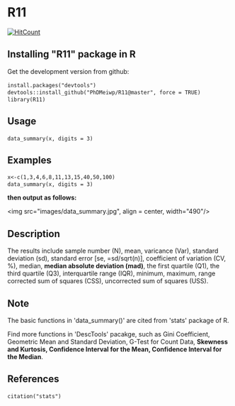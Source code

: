 # R11

[![HitCount](http://hits.dwyl.io/PhDMeiwp/R11.svg)](http://hits.dwyl.io/PhDMeiwp/R11)

## Installing "R11" package in R

Get the development version from github:

    install.packages("devtools")
	devtools::install_github("PhDMeiwp/R11@master", force = TRUE)
	library(R11)

## Usage
	data_summary(x, digits = 3)

## Examples
	
    x<-c(1,3,4,6,8,11,13,15,40,50,100) 
    data_summary(x, digits = 3)
	
**then output as follows:**

 <img src="images/data_summary.jpg", align = center, width="490"/>

    
## Description
The results include sample number (N), mean, varicance (Var), 
standard deviation (sd), standard error [se, =sd/sqrt(n)], coefficient of variation (CV, %),
median, **median absolute deviation (mad)**, the first quartile (Q1), the third quartile (Q3), interquartile range (IQR), minimum, maximum, range
corrected sum of squares (CSS), uncorrected sum of squares (USS).

## Note 
The basic functions in 'data_summary()' are cited from 'stats' package of R.

Find more functions in 'DescTools' pacakge, 
such as Gini Coefficient, Geometric Mean and Standard Deviation, G-Test for Count Data, **Skewness and Kurtosis, Confidence Interval for the Mean, Confidence Interval for the Median**.

## References
	citation("stats")
